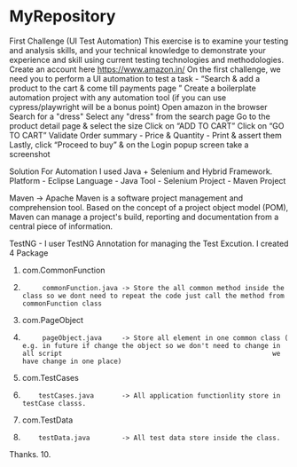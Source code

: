 # MyRepository
First Challenge (UI Test Automation)
This exercise is to examine your testing and analysis skills, and your technical knowledge to demonstrate your experience and skill using current testing technologies and methodologies.
Create an account here https://www.amazon.in/
On the first challenge, we need you to perform a UI automation to test a task - “Search & add a product to the cart & come till payments page ”
Create a boilerplate automation project with any automation tool (if you can use cypress/playwright will be a bonus point)
Open amazon in the browser
Search for a "dress"
Select any "dress" from the search page 
Go to the product detail page & select the size
Click on “ADD TO CART”
Click on “GO TO CART”
Validate Order summary - Price & Quantity - Print & assert them 
Lastly, click “Proceed to buy” & on the Login popup screen take a screenshot


Solution 
For Automation I used Java + Selenium and Hybrid Framework.
Platform - Eclipse 
Language - Java 
Tool - Selenium
Project - Maven Project 

Maven -> Apache Maven is a software project management and comprehension tool. Based on the concept of a project object model (POM), Maven can manage a project's                build, reporting and documentation from a central piece of information.

TestNG - I user TestNG Annotation for managing the Test Excution.
I created 4 Package 
 1. com.CommonFunction
 2.          commonFunction.java -> Store the all common method inside the class so we dont need to repeat the code just call the method from commonFunction class
 3. com.PageObject
 4.          pageObject.java     -> Store all element in one common class ( e.g. in future if change the object so we don't need to change in all script                                                     we have change in one place)
 5. com.TestCases
 6.         testCases.java       -> All application functionlity store in testCase classs.
 7. com.TestData
 8.         testData.java        -> All test data store inside the class.


Thanks.
 10. 
